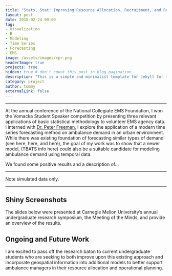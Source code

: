 ```yaml
---
title: "Stats, Stat! Improving Resource Allocation, Recruitment, and Retention in Volunteer EMS Agencies"
layout: post
date: 2018-02-24 09:00
tag:
- Visualization
- R
- Modeling
- Time Series
- Forecasting
- EMS
image: /assets/images/cpr.png
headerImage: true
projects: true
hidden: true # don't count this post in blog pagination
description: "This is a simple and minimalist template for Jekyll for those who likes to eat noodles."
category: project
author: tommy
externalLink: false
---
```


---


At the annual conference of the National Collegiate EMS Foundation, I won the Vomacka Student Speaker competition by presenting three relevant applications of basic statistical methodology to volunteer EMS agency data.  I interned with <a href="http://www.stat.cmu.edu/~pfreeman/">Dr. Peter Freeman</a>, I explore the application of a modern time series forecasting method on ambulance demand in an urban environment. While there was existing foundation of forecasting similar types of demand (see here, here, and here), the goal of my work was to show that a newer model, (TBATS info here) could also be a suitable candidate for modeling ambulance demand using temporal data. 

We found some positive results and a description of...
 
---

Note simulated data only.

---

## Shiny Screenshots

The slides below were presented at Carnegie Mellon University’s annual undergraduate research symposium, the Meeting of the Minds, and provide an overview of the results.

## Ongoing and Future Work

I am excited to pass off the research baton to current undergraduate students who are seeking to both improve upon this existing approach and incorporate geospatial information into additional models to better support ambulance managers in their resource allocation and operational planning.

